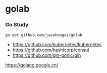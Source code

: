 # golab
### Go Study

`go get github.com/javahongxi/golab`

- https://github.com/kubernetes/kubernetes
- https://github.com/hashicorp/consul
- https://github.com/gin-gonic/gin

https://golang.google.cn/
